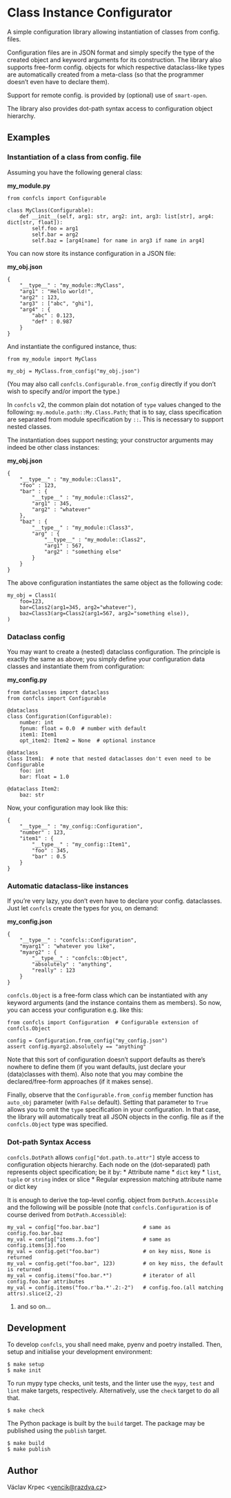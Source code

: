 # Class Instance Configurator

A simple configuration library allowing instantiation of classes from config. files.

Configuration files are in JSON format and simply specify the type of the created object
and keyword arguments for its construction.
The library also supports free-form config. objects for which respective dataclass-like
types are automatically created from a meta-class (so that the programmer doesn’t even
have to declare them).

Support for remote config. is provided by (optional) use of `smart-open`.

The library also provides dot-path syntax access to configuration object hierarchy.

## Examples

### Instantiation of a class from config. file

Assuming you have the following general class:

**my\_module.py**

    from confcls import Configurable

    class MyClass(Configurable):
        def __init__(self, arg1: str, arg2: int, arg3: list[str], arg4: dict[str, float]):
            self.foo = arg1
            self.bar = arg2
            self.baz = [arg4[name] for name in arg3 if name in arg4]

You can now store its instance configuration in a JSON file:

**my\_obj.json**

    {
        "__type__" : "my_module::MyClass",
        "arg1" : "Hello world!",
        "arg2" : 123,
        "arg3" : ["abc", "ghi"],
        "arg4" : {
            "abc" : 0.123,
            "def" : 0.987
        }
    }

And instantiate the configured instance, thus:

    from my_module import MyClass

    my_obj = MyClass.from_config("my_obj.json")

(You may also call `confcls.Configurable.from_config` directly if you don’t wish
to specify and/or import the type.)

In `confcls` v2, the common plain dot notation of `type` values changed
to the following: `my.module.path::My.Class.Path`; that is to say, class specification
are separated from module specification by `::`.
This is necessary to support nested classes.

The instantiation does support nesting; your constructor arguments may indeed be other
class instances:

**my\_obj.json**

    {
        "__type__" : "my_module::Class1",
        "foo" : 123,
        "bar" : {
            "__type__" : "my_module::Class2",
            "arg1" : 345,
            "arg2" : "whatever"
        },
        "baz" : {
            "__type__" : "my_module::Class3",
            "arg" : {
                "__type__" : "my_module::Class2",
                "arg1" : 567,
                "arg2" : "something else"
            }
        }
    }

The above configuration instantiates the same object as the following code:

    my_obj = Class1(
        foo=123,
        bar=Class2(arg1=345, arg2="whatever"),
        baz=Class3(arg=Class2(arg1=567, arg2="something else)),
    )

### Dataclass config

You may want to create a (nested) dataclass configuration.
The principle is exactly the same as above; you simply define your configuration
data classes and instantiate them from configuration:

**my\_config.py**

    from dataclasses import dataclass
    from confcls import Configurable

    @dataclass
    class Configuration(Configurable):
        number: int
        fpnum: float = 0.0  # number with default
        item1: Item1
        opt_item2: Item2 = None  # optional instance

    @dataclass
    class Item1:  # note that nested dataclasses don't even need to be Configurable
        foo: int
        bar: float = 1.0

    @dataclass Item2:
        baz: str

Now, your configuration may look like this:

    {
        "__type__" : "my_config::Configuration",
        "number" : 123,
        "item1" : {
            "__type__" : "my_config::Item1",
            "foo" : 345,
            "bar" : 0.5
        }
    }

### Automatic dataclass-like instances

If you’re very lazy, you don’t even have to declare your config. dataclasses.
Just let `confcls` create the types for you, on demand:

**my\_config.json**

    {
        "__type__" : "confcls::Configuration",
        "myarg1" : "whatever you like",
        "myarg2" : {
            "__type__" : "confcls::Object",
            "absolutely" : "anything",
            "really" : 123
        }
    }

`confcls.Object` is a free-form class which can be instantiated with any keyword
arguments (and the instance contains them as members).
So now, you can access your configuration e.g. like this:

    from confcls import Configuration  # Configurable extension of confcls.Object

    config = Configuration.from_config("my_config.json")
    assert config.myarg2.absolutely == "anything"

Note that this sort of configuration doesn’t support defaults as there’s nowhere
to define them (if you want defaults, just declare your (data)classes with them).
Also note that you may combine the declared/free-form approaches (if it makes sense).

Finally, observe that the `Configurable.from_config` member function has `auto_obj`
parameter (with `False` default).
Setting that parameter to `True` allows you to omit the `type` specification
in your configuration.
In that case, the library will automatically treat all JSON objects in the config.
file as if the `confcls.Object` type was specified.

### Dot-path Syntax Access

`confcls.DotPath` allows `config["dot.path.to.attr"]` style access to configuration
objects hierarchy.
Each node on the (dot-separated) path represents object specification; be it by:
\* Attribute name
\* `dict` key
\* `list`, `tuple` or `string` index or slice
\* Regular expression matching attribute name or dict key

It is enough to derive the top-level config. object from `DotPath.Accessible`
and the following will be possible (note that `confcls.Configuration` is of course
derived from `DotPath.Accessible`):

    my_val = config["foo.bar.baz"]              # same as config.foo.bar.baz
    my_val = config["items.3.foo"]              # same as config.items[3].foo
    my_val = config.get("foo.bar")              # on key miss, None is returned
    my_val = config.get("foo.bar", 123)         # on key miss, the default is returned
    my_val = config.items("foo.bar.*")          # iterator of all config.foo.bar attributes
    my_val = config.items("foo.r'ba.*'.2:-2")   # config.foo.(all matching attrs).slice(2,-2)

1.  and so on…​

## Development

To develop `confcls`, you shall need make, pyenv and poetry installed.
Then, setup and initialise your development environment:

    $ make setup
    $ make init

To run mypy type checks, unit tests, and the linter use the `mypy`, `test` and `lint`
make targets, respectively.
Alternatively, use the `check` target to do all that.

    $ make check

The Python package is built by the `build` target.
The package may be published using the `publish` target.

    $ make build
    $ make publish

## Author

Václav Krpec &lt;<vencik@razdva.cz>&gt;
